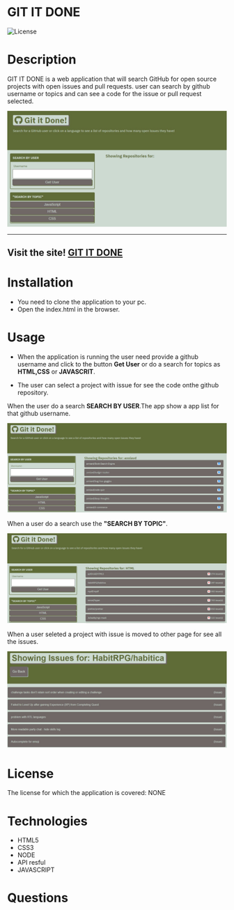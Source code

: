 # GIT IT DONE

![License](https://img.shields.io/badge/License-NONE-grenn.svg)
  

# Description

GIT IT DONE is a web application that will search GitHub for open source projects with open issues and pull requests. user can search by github username or topics and can see a code for the issue or pull request selected.

  
 
   ![screenshot for home page](/assets/images/homepage.jpg)


  _____________________________________________________________________

 ## Visit the site! [GIT IT DONE](https://anniavd.github.io/git-it-done/)


 
  
# Installation
 - You need to clone the application to your pc.
- Open the index.html in the browser.


# Usage 
  - When the application is running the user need provide a github username and click to the button **Get User** or do a search for topics as **HTML,CSS** or **JAVASCRIT**.

- The user can select a project with issue for see the code onthe github repository.

When the user do a search **SEARCH BY USER**.The app show a app list for that github username.

 ![list of projects](/assets/images/list-search.jpg)


When a user do a search use  the **"SEARCH BY TOPIC"**.

 ![screenshot for home page](/assets/images/search-topic.jpg)

When a user seleted a project with issue is moved to other page for see all the issues.
 
  ![screenshot create task](/assets/images/issue.jpg)



# License
The license for which the application is covered:
NONE 

# Technologies 
 - HTML5
 - CSS3
 - NODE
 - API resful
- JAVASCRIPT


# Questions

    
